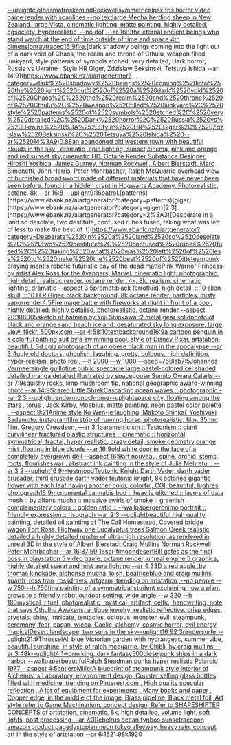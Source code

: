 [--uplight](https://www.ebank.nz/aiartgenerator?category=--uplight)[clothes](https://www.ebank.nz/aiartgenerator?category=clothes)[matroska](https://www.ebank.nz/aiartgenerator?category=matroska)[mind](https://www.ebank.nz/aiartgenerator?category=mind)[Rockwell](https://www.ebank.nz/aiartgenerator?category=Rockwell)[symmetrical](https://www.ebank.nz/aiartgenerator?category=symmetrical)[psx fps horror video game render with scanlines --no text](https://www.ebank.nz/aiartgenerator?category=psx%2520fps%2520horror%2520video%2520game%2520render%2520with%2520scanlines%2520--no%2520text)[large Mecha herding sheep in New Zealand, large Vista, cinematic lighting, matte painting, highly detailed, cgsociety, hyperrealistic, --no dof, --ar 16:9](https://www.ebank.nz/aiartgenerator?category=large%2520Mecha%2520herding%2520sheep%2520in%2520New%2520Zealand%2C%2520large%2520Vista%2C%2520cinematic%2520lighting%2C%2520matte%2520painting%2C%2520highly%2520detailed%2C%2520cgsociety%2C%2520hyperrealistic%2C%2520--no%2520dof%2C%2520--ar%252016%3A9)[the eternal ancient beings who stand watch at the end of time outside of time and space 4th dimension](https://www.ebank.nz/aiartgenerator?category=the%2520eternal%2520ancient%2520beings%2520who%2520stand%2520watch%2520at%2520the%2520end%2520of%2520time%2520outside%2520of%2520time%2520and%2520space%25204th%2520dimension)[raytraced](https://www.ebank.nz/aiartgenerator?category=raytraced)[16:9](https://www.ebank.nz/aiartgenerator?category=16%3A9)[fire.](https://www.ebank.nz/aiartgenerator?category=fire.)[dark shadowy beings coming into the light out of a dark void of Chaos, the realm and throne of Cthulu, weapon filled junkyard, style patterns of symbols etched, very detailed, Dark horror, Russia vs Ukraine : Style HR Giger, Zdzislaw Beksinski, Tetsuya Ishida --ar 14:9](https://www.ebank.nz/aiartgenerator?category=dark%2520shadowy%2520beings%2520coming%2520into%2520the%2520light%2520out%2520of%2520a%2520dark%2520void%2520of%2520Chaos%2C%2520the%2520realm%2520and%2520throne%2520of%2520Cthulu%2C%2520weapon%2520filled%2520junkyard%2C%2520style%2520patterns%2520of%2520symbols%2520etched%2C%2520very%2520detailed%2C%2520Dark%2520horror%2C%2520Russia%2520vs%2520Ukraine%2520%3A%2520Style%2520HR%2520Giger%2C%2520Zdzislaw%2520Beksinski%2C%2520Tetsuya%2520Ishida%2520--ar%252014%3A9)[0.88](https://www.ebank.nz/aiartgenerator?category=0.88)[an abandoned old western town with beautiful clouds in the sky , dramatic, epic lighting, sunset,cinema, pink and orange and red sunset sky,cinematic HD, Octane Render Substance Designer. Hiroshi Yoshida, James Gurney, Norman Rockwell, Albert Bierstadt, Marc Simonetti, John Harris, Peter Mohrbacher, Ralph McQuarrie overhead view of burnished broadsword made of different materials that have never   been seen before, found in a hidden crypt in Hogwarts Academy. Photorealistic, octane, 8k --ar 16:8 --uplight](https://www.ebank.nz/aiartgenerator?category=an%2520abandoned%2520old%2520western%2520town%2520with%2520beautiful%2520clouds%2520in%2520the%2520sky%2520%2C%2520dramatic%2C%2520epic%2520lighting%2C%2520sunset%2Ccinema%2C%2520pink%2520and%2520orange%2520and%2520red%2520sunset%2520sky%2Ccinematic%2520HD%2C%2520Octane%2520Render%2520Substance%2520Designer.%2520Hiroshi%2520Yoshida%2C%2520James%2520Gurney%2C%2520Norman%2520Rockwell%2C%2520Albert%2520Bierstadt%2C%2520Marc%2520Simonetti%2C%2520John%2520Harris%2C%2520Peter%2520Mohrbacher%2C%2520Ralph%2520McQuarrie%2520overhead%2520view%2520of%2520burnished%2520broadsword%2520made%2520of%2520different%2520materials%2520that%2520have%2520never%2520%2520%2520been%2520seen%2520before%2C%2520found%2520in%2520a%2520hidden%2520crypt%2520in%2520Hogwarts%2520Academy.%2520Photorealistic%2C%2520octane%2C%25208k%2520--ar%252016%3A8%2520--uplight)[9:16](https://www.ebank.nz/aiartgenerator?category=9%3A16)[patrol.](https://www.ebank.nz/aiartgenerator?category=patrol.)[patterns](https://www.ebank.nz/aiartgenerator?category=patterns)[giger](https://www.ebank.nz/aiartgenerator?category=giger)[2:3](https://www.ebank.nz/aiartgenerator?category=2%3A3)[Desperate in a land so desolate, two destitute, confused rubes fused, taking what was left of less to make the best of it](https://www.ebank.nz/aiartgenerator?category=Desperate%2520in%2520a%2520land%2520so%2520desolate%2C%2520two%2520destitute%2C%2520confused%2520rubes%2520fused%2C%2520taking%2520what%2520was%2520left%2520of%2520less%2520to%2520make%2520the%2520best%2520of%2520it)[steampunk praying mantis robotic futuristic day of the dead matte](https://www.ebank.nz/aiartgenerator?category=steampunk%2520praying%2520mantis%2520robotic%2520futuristic%2520day%2520of%2520the%2520dead%2520matte)[Pink Warrior Princess by artist Alex Ross for the Avengers, Marvel, cinematic light, photographic, high detail, realistic render, octane render, 4k, 8k, realism, cinematic lighting, dramatic --aspect 3:5](https://www.ebank.nz/aiartgenerator?category=Pink%2520Warrior%2520Princess%2520by%2520artist%2520Alex%2520Ross%2520for%2520the%2520Avengers%2C%2520Marvel%2C%2520cinematic%2520light%2C%2520photographic%2C%2520high%2520detail%2C%2520realistic%2520render%2C%2520octane%2520render%2C%25204k%2C%25208k%2C%2520realism%2C%2520cinematic%2520lighting%2C%2520dramatic%2520--aspect%25203%3A5)[prompt:black ferrofluid, high detail, ::.10 alien skull, ::.10 H.R Giger, black background, 8k octane render, particles, misty vapor](https://www.ebank.nz/aiartgenerator?category=prompt%3Ablack%2520ferrofluid%2C%2520high%2520detail%2C%2520%3A%3A.10%2520alien%2520skull%2C%2520%3A%3A.10%2520H.R%2520Giger%2C%2520black%2520background%2C%25208k%2520octane%2520render%2C%2520particles%2C%2520misty%2520vapor)[render](https://www.ebank.nz/aiartgenerator?category=render)[4:5](https://www.ebank.nz/aiartgenerator?category=4%3A5)[Fire mage battle with fireworks at night in front of a pool, highly detailed, highly detailed, photorealistic, octane render --aspect 20:10](https://www.ebank.nz/aiartgenerator?category=Fire%2520mage%2520battle%2520with%2520fireworks%2520at%2520night%2520in%2520front%2520of%2520a%2520pool%2C%2520highly%2520detailed%2C%2520highly%2520detailed%2C%2520photorealistic%2C%2520octane%2520render%2520--aspect%252020%3A10)[600](https://www.ebank.nz/aiartgenerator?category=600)[5](https://www.ebank.nz/aiartgenerator?category=5)[sketch of batman by Yoji Shinkawa::2 metal gear solid](https://www.ebank.nz/aiartgenerator?category=sketch%2520of%2520batman%2520by%2520Yoji%2520Shinkawa%3A%3A2%2520metal%2520gear%2520solid)[photo of black and orange sand beach iceland, desaturated sky long exposure, large view, flickr, 500px.com --ar 4:5](https://www.ebank.nz/aiartgenerator?category=photo%2520of%2520black%2520and%2520orange%2520sand%2520beach%2520iceland%2C%2520desaturated%2520sky%2520long%2520exposure%2C%2520large%2520view%2C%2520flickr%2C%2520500px.com%2520--ar%25204%3A5)[8:10](https://www.ebank.nz/aiartgenerator?category=8%3A10)[text](https://www.ebank.nz/aiartgenerator?category=text)[background](https://www.ebank.nz/aiartgenerator?category=background)[16:9](https://www.ebank.nz/aiartgenerator?category=16%3A9)[a cartoon penguin in a colorful bathing suit by a swimming pool, style of Disney Pixar, artstation, beautiful, 3d cgi](https://www.ebank.nz/aiartgenerator?category=a%2520cartoon%2520penguin%2520in%2520a%2520colorful%2520bathing%2520suit%2520by%2520a%2520swimming%2520pool%2C%2520style%2520of%2520Disney%2520Pixar%2C%2520artstation%2C%2520beautiful%2C%25203d%2520cgi)[a photograph of an obese black man in the apocalypse --ar 3:4](https://www.ebank.nz/aiartgenerator?category=a%2520photograph%2520of%2520an%2520obese%2520black%2520man%2520in%2520the%2520apocalypse%2520--ar%25203%3A4)[ugly old doctors, ghoulish, laughing, grotty, bulbous, high definition, hyper-realism, photo real, —h 2000 —w 1000 —seed=768](https://www.ebank.nz/aiartgenerator?category=ugly%2520old%2520doctors%2C%2520ghoulish%2C%2520laughing%2C%2520grotty%2C%2520bulbous%2C%2520high%2520definition%2C%2520hyper-realism%2C%2520photo%2520real%2C%2520%E2%80%94h%25202000%2520%E2%80%94w%25201000%2520%E2%80%94seed%3D768)[lab](https://www.ebank.nz/aiartgenerator?category=lab)[7:5](https://www.ebank.nz/aiartgenerator?category=7%3A5)[Johannes Vermeer](https://www.ebank.nz/aiartgenerator?category=Johannes%2520Vermeer)[single guillotine public spectacle large pastel-colored cel shaded detailed manga detailed illustrated by spacegoose Sumito Ōwara Calarts --ar 7:9](https://www.ebank.nz/aiartgenerator?category=single%2520guillotine%2520public%2520spectacle%2520large%2520pastel-colored%2520cel%2520shaded%2520detailed%2520manga%2520detailed%2520illustrated%2520by%2520spacegoose%2520Sumito%2520%C5%8Cwara%2520Calarts%2520--ar%25207%3A9)[squishy rocks, limp mushroom tip, national geographic award-winning photo --ar 14:9](https://www.ebank.nz/aiartgenerator?category=squishy%2520rocks%2C%2520limp%2520mushroom%2520tip%2C%2520national%2520geographic%2520award-winning%2520photo%2520--ar%252014%3A9)[Scared Little Shrek](https://www.ebank.nz/aiartgenerator?category=Scared%2520Little%2520Shrek)[Cascading ocean waves :: photographic --ar 2:3 --uplight](https://www.ebank.nz/aiartgenerator?category=Cascading%2520ocean%2520waves%2520%3A%3A%2520photographic%2520--ar%25202%3A3%2520--uplight)[render](https://www.ebank.nz/aiartgenerator?category=render)[monochrome](https://www.ebank.nz/aiartgenerator?category=monochrome)[--uplight](https://www.ebank.nz/aiartgenerator?category=--uplight)[space city, floating among the stars , torus  , Jack Kirby, Moebius, matte painting, neon pastel color palette .  --aspect 9:21](https://www.ebank.nz/aiartgenerator?category=space%2520city%2C%2520floating%2520among%2520the%2520stars%2520%2C%2520torus%2520%2520%2C%2520Jack%2520Kirby%2C%2520Moebius%2C%2520matte%2520painting%2C%2520neon%2520pastel%2520color%2520palette%2520.%2520%2520--aspect%25209%3A21)[Anime style Ko Wen-je laughing, Makoto Shinkai, Yoshiyuki Sadamoto, instagram](https://www.ebank.nz/aiartgenerator?category=Anime%2520style%2520Ko%2520Wen-je%2520laughing%2C%2520Makoto%2520Shinkai%2C%2520Yoshiyuki%2520Sadamoto%2C%2520instagram)[film strip of running horse, photorealistic, film, 35mm film, Gregory Crewdson, —ar 3:1](https://www.ebank.nz/aiartgenerator?category=film%2520strip%2520of%2520running%2520horse%2C%2520photorealistic%2C%2520film%2C%252035mm%2520film%2C%2520Gregory%2520Crewdson%2C%2520%E2%80%94ar%25203%3A1)[parametricism :: Tectonism :: giant curvilinear fractured plastic structures :: cinematic :: horizontal, symmetrical, fractal, hyper realistic, crazy detail, smoke geometry,orange mist ,floating in blue clouds --ar 16:9](https://www.ebank.nz/aiartgenerator?category=parametricism%2520%3A%3A%2520Tectonism%2520%3A%3A%2520giant%2520curvilinear%2520fractured%2520plastic%2520structures%2520%3A%3A%2520cinematic%2520%3A%3A%2520horizontal%2C%2520symmetrical%2C%2520fractal%2C%2520hyper%2520realistic%2C%2520crazy%2520detail%2C%2520smoke%2520geometry%2Corange%2520mist%2520%2Cfloating%2520in%2520blue%2520clouds%2520--ar%252016%3A9)[old white door in the face of a completely overgrown dell --aspect 16:9](https://www.ebank.nz/aiartgenerator?category=old%2520white%2520door%2520in%2520the%2520face%2520of%2520a%2520completely%2520overgrown%2520dell%2520--aspect%252016%3A9)[art nouveau, spine, orchid, stems, roots, flourishes](https://www.ebank.nz/aiartgenerator?category=art%2520nouveau%2C%2520spine%2C%2520orchid%2C%2520stems%2C%2520roots%2C%2520flourishes)[war , abstract ink painting in the style of Julie Mehretu :: --ar 3:2 --uplight](https://www.ebank.nz/aiartgenerator?category=war%2520%2C%2520abstract%2520ink%2520painting%2520in%2520the%2520style%2520of%2520Julie%2520Mehretu%2520%3A%3A%2520--ar%25203%3A2%2520--uplight)[16:9](https://www.ebank.nz/aiartgenerator?category=16%3A9)[--test](https://www.ebank.nz/aiartgenerator?category=--test)[mood](https://www.ebank.nz/aiartgenerator?category=mood)[Teutonic Knight Darth Vader, darth vader crusader, third crusade darth vader teutonic knight, 8k octane](https://www.ebank.nz/aiartgenerator?category=Teutonic%2520Knight%2520Darth%2520Vader%2C%2520darth%2520vader%2520crusader%2C%2520third%2520crusade%2520darth%2520vader%2520teutonic%2520knight%2C%25208k%2520octane)[a gigantic flower with each leaf having another color, colorful, CGI, beautiful, highres, photograph](https://www.ebank.nz/aiartgenerator?category=a%2520gigantic%2520flower%2520with%2520each%2520leaf%2520having%2520another%2520color%2C%2520colorful%2C%2520CGI%2C%2520beautiful%2C%2520highres%2C%2520photograph)[16:9](https://www.ebank.nz/aiartgenerator?category=16%3A9)[monumental cannabis bud :: heavily glitched :: layers of data mosh :: by alfons mucha :: massive swirls of smoke :: greenish complementary colors :: golden ratio :: --wallpaper](https://www.ebank.nz/aiartgenerator?category=monumental%2520cannabis%2520bud%2520%3A%3A%2520heavily%2520glitched%2520%3A%3A%2520layers%2520of%2520data%2520mosh%2520%3A%3A%2520by%2520alfons%2520mucha%2520%3A%3A%2520massive%2520swirls%2520of%2520smoke%2520%3A%3A%2520greenish%2520complementary%2520colors%2520%3A%3A%2520golden%2520ratio%2520%3A%3A%2520--wallpaper)[geronimo portrait :: friendly expression :: risograph --ar 2:3 --uplight](https://www.ebank.nz/aiartgenerator?category=geronimo%2520portrait%2520%3A%3A%2520friendly%2520expression%2520%3A%3A%2520risograph%2520--ar%25202%3A3%2520--uplight)[beautiful high quality painting, detailed oil painting of The Call Homestead, Covered bridge wagon Fort Ross, Highway one Eucalyptus trees  Salmon Creek realistic detailed a highly detailed render of ultra-high resolution, as rendered in unreal 3D in the style of Albert Bierstadt Craig Mullins Norman Rockwell Peter Mohrbacher --ar 16:8](https://www.ebank.nz/aiartgenerator?category=beautiful%2520high%2520quality%2520painting%2C%2520detailed%2520oil%2520painting%2520of%2520The%2520Call%2520Homestead%2C%2520Covered%2520bridge%2520wagon%2520Fort%2520Ross%2C%2520Highway%2520one%2520Eucalyptus%2520trees%2520%2520Salmon%2520Creek%2520realistic%2520detailed%2520a%2520highly%2520detailed%2520render%2520of%2520ultra-high%2520resolution%2C%2520as%2520rendered%2520in%2520unreal%25203D%2520in%2520the%2520style%2520of%2520Albert%2520Bierstadt%2520Craig%2520Mullins%2520Norman%2520Rockwell%2520Peter%2520Mohrbacher%2520--ar%252016%3A8)[7:5](https://www.ebank.nz/aiartgenerator?category=7%3A5)[9:16](https://www.ebank.nz/aiartgenerator?category=9%3A16)[sci-fi](https://www.ebank.nz/aiartgenerator?category=sci-fi)[moon](https://www.ebank.nz/aiartgenerator?category=moon)[desert](https://www.ebank.nz/aiartgenerator?category=desert)[Bill gates as the final boss in playstation 5 video game, octane render, unreal engine 5 graphics, highly detailed sweat and mist aura lighting --ar 4:3](https://www.ebank.nz/aiartgenerator?category=Bill%2520gates%2520as%2520the%2520final%2520boss%2520in%2520playstation%25205%2520video%2520game%2C%2520octane%2520render%2C%2520unreal%2520engine%25205%2520graphics%2C%2520highly%2520detailed%2520sweat%2520and%2520mist%2520aura%2520lighting%2520--ar%25204%3A3)[3D a red apple ,by thomas kindkade, alphonse mucha, loish, beatriceblue and craig mullins, sparth, ross tran, rossdraws, artgerm, trending on artstation, --no people --w 750 --h 750](https://www.ebank.nz/aiartgenerator?category=3D%2520a%2520red%2520apple%2520%2Cby%2520thomas%2520kindkade%2C%2520alphonse%2520mucha%2C%2520loish%2C%2520beatriceblue%2520and%2520craig%2520mullins%2C%2520sparth%2C%2520ross%2520tran%2C%2520rossdraws%2C%2520artgerm%2C%2520trending%2520on%2520artstation%2C%2520--no%2520people%2520--w%2520750%2520--h%2520750)[fine painting of a symmetrical student explaining how a plant grows to a friendly robot outdoor setting, wide angle --w 320 --h 180](https://www.ebank.nz/aiartgenerator?category=fine%2520painting%2520of%2520a%2520symmetrical%2520student%2520explaining%2520how%2520a%2520plant%2520grows%2520to%2520a%2520friendly%2520robot%2520outdoor%2520setting%2C%2520wide%2520angle%2520--w%2520320%2520--h%2520180)[mystical, ritual, photorealistic, mystical, artifact, celtic, handwriting, note that says Cthulhu Awakens, antique jewelry, realistic reflective, crisp edges, crystals, shiny, intricate, tentacles, octopus, monster, evil, steampunk, ceremony, fear, pagan, wicca, Gaelic, alchemy, cosmic horror, evil energy, magical](https://www.ebank.nz/aiartgenerator?category=mystical%2C%2520ritual%2C%2520photorealistic%2C%2520mystical%2C%2520artifact%2C%2520celtic%2C%2520handwriting%2C%2520note%2520that%2520says%2520Cthulhu%2520Awakens%2C%2520antique%2520jewelry%2C%2520realistic%2520reflective%2C%2520crisp%2520edges%2C%2520crystals%2C%2520shiny%2C%2520intricate%2C%2520tentacles%2C%2520octopus%2C%2520monster%2C%2520evil%2C%2520steampunk%2C%2520ceremony%2C%2520fear%2C%2520pagan%2C%2520wicca%2C%2520Gaelic%2C%2520alchemy%2C%2520cosmic%2520horror%2C%2520evil%2520energy%2C%2520magical)[Desert landscape, two suns in the sky](https://www.ebank.nz/aiartgenerator?category=Desert%2520landscape%2C%2520two%2520suns%2520in%2520the%2520sky)[--uplight](https://www.ebank.nz/aiartgenerator?category=--uplight)[16:9](https://www.ebank.nz/aiartgenerator?category=16%3A9)[2:3](https://www.ebank.nz/aiartgenerator?category=2%3A3)[render](https://www.ebank.nz/aiartgenerator?category=render)[surfer](https://www.ebank.nz/aiartgenerator?category=surfer)[--uplight](https://www.ebank.nz/aiartgenerator?category=--uplight)[21:9](https://www.ebank.nz/aiartgenerator?category=21%3A9)[Throssel](https://www.ebank.nz/aiartgenerator?category=Throssel)[All blue Victorian garden with hydrangeas, summer vibe, beautiful sunshine, in style of ralph mcquarrie, by Ghibli, by craig mullins --ar 3:4](https://www.ebank.nz/aiartgenerator?category=All%2520blue%2520Victorian%2520garden%2520with%2520hydrangeas%2C%2520summer%2520vibe%2C%2520beautiful%2520sunshine%2C%2520in%2520style%2520of%2520ralph%2520mcquarrie%2C%2520by%2520Ghibli%2C%2520by%2520craig%2520mullins%2520--ar%25203%3A4)[8k](https://www.ebank.nz/aiartgenerator?category=8k)[--uplight](https://www.ebank.nz/aiartgenerator?category=--uplight)[4:1](https://www.ebank.nz/aiartgenerator?category=4%3A1)[worm king, dark fantasy](https://www.ebank.nz/aiartgenerator?category=worm%2520king%2C%2520dark%2520fantasy)[500](https://www.ebank.nz/aiartgenerator?category=500)[dieselpunk ships in a dark harbor --wallpaper](https://www.ebank.nz/aiartgenerator?category=dieselpunk%2520ships%2520in%2520a%2520dark%2520harbor%2520--wallpaper)[beautiful](https://www.ebank.nz/aiartgenerator?category=beautiful)[Ralph Steadman punks hyper realistic Polaroid 1977 --aspect 4:5](https://www.ebank.nz/aiartgenerator?category=Ralph%2520Steadman%2520punks%2520hyper%2520realistic%2520Polaroid%25201977%2520--aspect%25204%3A5)[antlers](https://www.ebank.nz/aiartgenerator?category=antlers)[Miller](https://www.ebank.nz/aiartgenerator?category=Miller)[A blueprint of steampunk style interior of Alchemist's Laboratory,  environment  design, Counter selling glass bottles filled with medicine,  trending on Pinterest.com  , High quality specular reflection , A lot of equipment for experiments , Many books and paper ,  Copper  edge, in the middle of the image, Brass pipeline,  Black metal foil,  Art style refer to Game Machinarium.  concept design, Refer to SHAPESHIFTER CONCEPTS  of artstation, cinematic,  8k, high detailed,  volume light,  soft lights,  post processing    --ar 7:3](https://www.ebank.nz/aiartgenerator?category=A%2520blueprint%2520of%2520steampunk%2520style%2520interior%2520of%2520Alchemist%27s%2520Laboratory%2C%2520%2520environment%2520%2520design%2C%2520Counter%2520selling%2520glass%2520bottles%2520filled%2520with%2520medicine%2C%2520%2520trending%2520on%2520Pinterest.com%2520%2520%2C%2520High%2520quality%2520specular%2520reflection%2520%2C%2520A%2520lot%2520of%2520equipment%2520for%2520experiments%2520%2C%2520Many%2520books%2520and%2520paper%2520%2C%2520%2520Copper%2520%2520edge%2C%2520in%2520the%2520middle%2520of%2520the%2520image%2C%2520Brass%2520pipeline%2C%2520%2520Black%2520metal%2520foil%2C%2520%2520Art%2520style%2520refer%2520to%2520Game%2520Machinarium.%2520%2520concept%2520design%2C%2520Refer%2520to%2520SHAPESHIFTER%2520CONCEPTS%2520%2520of%2520artstation%2C%2520cinematic%2C%2520%25208k%2C%2520high%2520detailed%2C%2520%2520volume%2520light%2C%2520%2520soft%2520lights%2C%2520%2520post%2520processing%2520%2520%2520%2520--ar%25207%3A3)[Rebelrus ocean fynbos sunset](https://www.ebank.nz/aiartgenerator?category=Rebelrus%2520ocean%2520fynbos%2520sunset)[raccoon amazon product page](https://www.ebank.nz/aiartgenerator?category=raccoon%2520amazon%2520product%2520page)[dystopian neon tokyo alleyway, heavy rain, concept art in the style of artstation --ar 6:16](https://www.ebank.nz/aiartgenerator?category=dystopian%2520neon%2520tokyo%2520alleyway%2C%2520heavy%2520rain%2C%2520concept%2520art%2520in%2520the%2520style%2520of%2520artstation%2520--ar%25206%3A16)[21:9](https://www.ebank.nz/aiartgenerator?category=21%3A9)[8k](https://www.ebank.nz/aiartgenerator?category=8k)[1920](https://www.ebank.nz/aiartgenerator?category=1920)